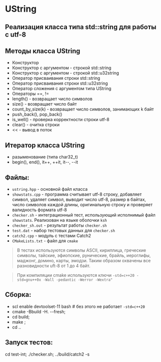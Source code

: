 # UString
## Реализация класса типа std::string для работы с utf-8

## Методы класса UString
- Конструктор
- Конструктор с аргументом - строкой std::string
- Конструктор с аргументом - строкой std::u32string
- Оператор присваивания строки std::string
- Оператор присваивания строки std::u32string
- Оператор сложения с аргументом типа UString
- Операторы ==, !=
- length() - возвращает число символов
- size() - возвращает число байт
- count_by_size(k) - возвращает число символов, занимающих k байт
- push_back(), pop_back()
- is_well() - проверка корректности строки utf-8
- clear() - очитка строки
- << - вывод в поток

## Итератор класса UString
- разыменование (типа char32_t)
- begin(), end(), it++, ++it, it--, --it

## Файлы:
- `ustring.hpp` - основной файл класса
- `showstats.cpp` - программа считывает utf-8 строку, добавляет символ, удаляет символ, выводит число utf-8, размер в байтах, число символов каждой длины, оригинальную строку и проверяет валидность формата utf-8
- `checker.sh` - интеграционный тест, использующий исполнимый файл `showstats`. Реализован на языке оболочки `ksh`
- `checker_sh.out` - результат работы `checker.sh`
- `test.dat` - набор тестовых данных для `checker.sh`
- `catch2.cpp` - модуль с тестами Catch2
- `CMakeLists.txt` - файл для `cmake`

> В тестах используются символы ASCII,
> кириллица, греческие символы, тайские,
> эфиопские, рунические, брайль, иероглифы,
> маджонг, домино, карты, эмодзи.
> Таким образом охвачены все разновидности uft-8
> от 1 до 4 байт.

> При компиляции cmake используются ключи `-std=c++20 -std=gnu++0x -Wall -pedantic -Werror -Wextra"`

## Сборка:
- scl enable devtoolset-11 bash # без этого не работает `-std=c++20`
- cmake -Bbuild -H. --fresh;
- cd build;
- make ;
- cd ..

## Запуск тестов:
cd test-int;
./checker.sh;
../build/catch2 -s



